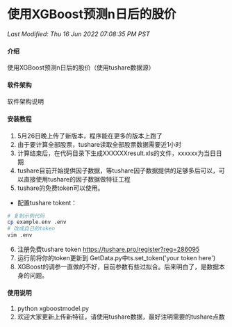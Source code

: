 # 使用XGBoost预测n日后的股价

*Last Modified: Thu 16 Jun 2022 07:08:35 PM PST*

#### 介绍
使用XGBoost预测n日后的股价（使用tushare数据源）

#### 软件架构
软件架构说明


#### 安装教程

1.  5月26日晚上传了新版本，程序能在更多的版本上跑了
2.  由于要计算全部股票，tushare读取全部股票数据需要近1小时
3.  计算结束后，在代码目录下生成XXXXXXresult.xls的文件，xxxxxx为当日日期
4.  tushare目前开始提供因子数据，等tushare因子数据提供的足够多后可以，可以直接使用tushare的因子数据做特征工程
5.  tushare的免费token可以使用。

* 配置tushare tokent：
```bash
# 复制示例代码 
cp example.env .env
# 改成自己的token
vim .env
```

6.  注册免费tushare token https://tushare.pro/register?reg=286095
7.  运行前将你的token更新到 GetData.py中ts.set_token('your token here')
8.  XGBoost的调参一直做的不好，目前参数有些过拟合。后来明白了，是数据本身的问题。

#### 使用说明

1. python xgboostmodel.py
2. 欢迎大家更新上传新特征，请使用tushare数据，最好注明需要的tushare点数
